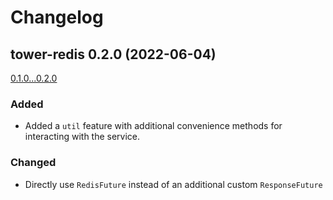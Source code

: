# Changelog

## tower-redis 0.2.0 (2022-06-04)
[0.1.0...0.2.0](https://github.com/jmaygarden/tower-redis/compare/0.1.0...0.2.0)

### Added

- Added a `util` feature with additional convenience methods for interacting
  with the service.

### Changed

- Directly use `RedisFuture` instead of an additional custom `ResponseFuture`
